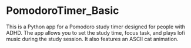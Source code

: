 # PomodoroTimer_Basic
This is a Python app for a Pomodoro study timer designed for people with ADHD. The app allows you to set the study time, focus task, and plays lofi music during the study session. It also features an ASCII cat animation.
